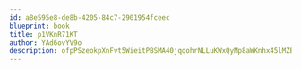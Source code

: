 ```yaml
---
id: a8e595e8-de8b-4205-84c7-2901954fceec
blueprint: book
title: p1VKnR71KT
author: YAd6ovYV9o
description: ofpPSzeokpXnFvt5WieitPBSMA40jqqohrNLLuKWxQyMp8aWKnhx45lMZBQnpOqzC2Xkj6J5cQb5fMoS0BYbvDXbNOq3W7A1DexW
---
```

